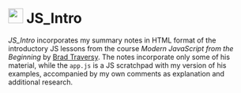 # <img src="js_icon.ico" width="30px"> JS_Intro

*JS_Intro* incorporates my summary notes in HTML format of the introductory JS lessons from the course *Modern JavaScript from the Beginning* by [Brad Traversy](https://www.udemy.com/modern-javascript-from-the-beginning/). The notes incorporate only some of his material, while the `app.js` is a JS scratchpad with my version of his examples, accompanied by my own comments as explanation and additional research.
